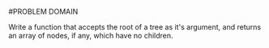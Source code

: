 #PROBLEM DOMAIN

Write a function that accepts the root of a tree as it's argument, and returns an array of nodes, if any, which have no children.

